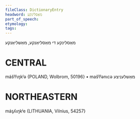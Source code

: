 ```yaml
---
fileClass: DictionaryEntry
headword: מאַסלינקע
part_of_speech: 
etymology: 
tags: 
---
```

מאַסלינקע
די
מאַסליאַנקע, מאַשליאַנקע

CENTRAL
========

mášʲlʲɩŋkʲə {POLAND, Wolbrom, 50196}
	•	mašʲlʲənɩcə מאַשלעניצע

NORTHEASTERN
==============

máᶊʎɩŋkʲe {LITHUANIA, Vilnius, 54257}